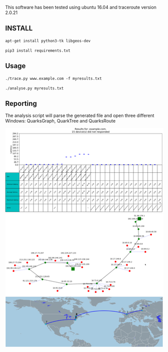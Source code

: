 This software has been tested using ubuntu 16.04 and traceroute version 2.0.21
## INSTALL
`apt-get install python3-tk libgeos-dev`

`pip3 install requirements.txt`

## Usage
`./trace.py www.example.com -f myresults.txt`

`./analyse.py myresults.txt`


## Reporting
The analysis script will parse the generated file and open three different Windows: QuarksGraph, QuarkTree and QuarksRoute

![Graph](https://github.com/jurelou/quarksroute/blob/master/examples/graph.png)
![Tree](https://github.com/jurelou/quarksroute/blob/master/examples/tree.png)
![Map](https://github.com/jurelou/quarksroute/blob/master/examples/map.png)
